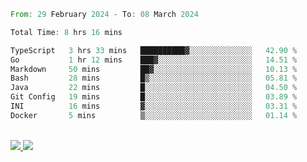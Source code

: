 
<!--START_SECTION:waka-->

```rust
From: 29 February 2024 - To: 08 March 2024

Total Time: 8 hrs 16 mins

TypeScript   3 hrs 33 mins   ██████████▓░░░░░░░░░░░░░░   42.90 %
Go           1 hr 12 mins    ███▓░░░░░░░░░░░░░░░░░░░░░   14.51 %
Markdown     50 mins         ██▓░░░░░░░░░░░░░░░░░░░░░░   10.13 %
Bash         28 mins         █▒░░░░░░░░░░░░░░░░░░░░░░░   05.81 %
Java         22 mins         █░░░░░░░░░░░░░░░░░░░░░░░░   04.50 %
Git Config   19 mins         █░░░░░░░░░░░░░░░░░░░░░░░░   03.89 %
INI          16 mins         ▓░░░░░░░░░░░░░░░░░░░░░░░░   03.31 %
Docker       5 mins          ▒░░░░░░░░░░░░░░░░░░░░░░░░   01.14 %
```

<!--END_SECTION:waka-->


<div style="display: inline_block"><br>
  <a style="border-radius:10px;" href="https://www.linkedin.com/in/yan-fernandes-55a81a201/" target="_blank"><img src="https://img.shields.io/badge/LinkedIn-0077B5?style=for-the-badge&logo=linkedin&logoColor=white" target="_blank"</a> 
  <a style="border-radius:10px;" href = "mailto:yanfernandes404@gmail.com"><img src="https://img.shields.io/badge/-Gmail-%23333?style=for-the-badge&logo=gmail&logoColor=white" target="_blank"></a>
</div>
